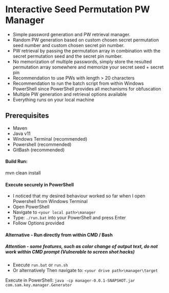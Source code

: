 # Interactive Seed Permutation PW Manager
- Simple password generation and PW retrieval manager.
- Random PW generation based on custom chosen secret permutation seed number and custom chosen secret pin number.
- PW retrieval by passing the permutation array in combination with the secret permutation seed and the secret pin number.
- No memorization of multiple passwords, simply store the resulted permutation array somewhere and memorize your secret seed + secret pin
- Recommendation to use PWs with length > 20 characters
- Recommendation to run the batch script from within Windows PowerShell since PowerShell provides all mechanisms for obfuscation
- Multiple PW generation and retrieval options available
- Everything runs on your local machine

## Prerequisites
- Maven
- Java v11
- Windows Terminal (recommended)
- Powershell (recommended)
- GitBash (recommended)

#### Build Run:
mvn clean install

#### Execute securely in PowerShell
- I noticed that my desired behaviour worked so far when I open Powershell from Windows Terminal
- Open PowerShell
- Navigate to `<your local path>\manager`
- Type: `./run.bat` into your PowerShell and press Enter
- Follow Options provided 

#### Alternative - Run directly from within CMD / Bash
##### Attention - some features, such as color change of output text, do not work within CMD prompt (Vulnerable to screen shot hacks)

- Execute `run.bat` or `run.sh`
- Or alternatively
Then navigate to:
`<your drive path>\manager\target`

Execute in PowerShell:
`java -cp manager-0.0.1-SNAPSHOT.jar com.sam.key.manager.Generator`